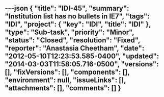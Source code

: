 ---json
{
  "title": "IDI-45",
  "summary": "Institution list has no bullets in IE7",
  "tags": "IDI",
  "project": {
    "key": "IDI",
    "title": "IDI"
  },
  "type": "Sub-task",
  "priority": "Minor",
  "status": "Closed",
  "resolution": "Fixed",
  "reporter": "Anastasia Cheetham",
  "date": "2012-05-10T12:23:53.585-0400",
  "updated": "2014-03-03T11:58:05.716-0500",
  "versions": [],
  "fixVersions": [],
  "components": [],
  "environment": null,
  "issueLinks": [],
  "attachments": [],
  "comments": []
}
---

        